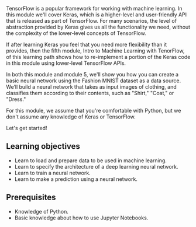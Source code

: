 TensorFlow is a popular framework for working with machine learning. In this module we'll cover Keras, which is a higher-level and user-friendly API that is released as part of TensorFlow. For many scenarios, the level of abstraction provided by Keras gives us all the functionality we need, without the complexity of the lower-level concepts of TensorFlow.

If after learning Keras you feel that you need more flexibility than it provides, then the fifth module, Intro to Machine Learning with TenorFlow, of this learning path shows how to re-implement a portion of the Keras code in this module using lower-level TensorFlow APIs.

In both this module and module 5, we'll show you how you can create a basic neural network using the Fashion MNIST dataset as a data source. We’ll build a neural network that takes as input images of clothing, and classifies them according to their contents, such as "Shirt," "Coat," or "Dress."

For this module, we assume that you're comfortable with Python, but we don't assume any knowledge of Keras or TensorFlow.

Let's get started!

## Learning objectives

- Learn to load and prepare data to be used in machine learning.
- Learn to specify the architecture of a deep learning neural network.
- Learn to train a neural network.
- Learn to make a prediction using a neural network.

## Prerequisites

- Knowledge of Python.
- Basic knowledge about how to use Jupyter Notebooks.
